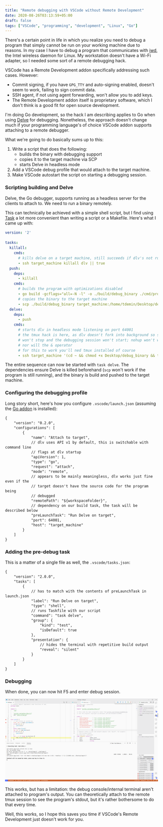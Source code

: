 ```yaml
---
title: "Remote debugging with VSCode without Remote Development"
date: 2020-08-26T03:13:59+05:00
draft: false
tags: ["VSCode", "programming", "development", "Linux", "Go"]
---
```


There's a certain point in life in which you realize you need to debug a
program that simply cannot be run on your working machine due to reasons. In
my case I have to debug a program that communicates with [iwd][iwd], the
Intel wireless daemon for Linux. My workstation doesn't have a Wi-Fi adapter,
so I needed some sort of a remote debugging hack.

[iwd]: https://iwd.wiki.kernel.org

<!--more-->

VSCode has a Remote Development addon specifically addressing such cases.
However:

+ Commit signing, if you have `GPG_TTY` and auto-signing enabled, doesn't seem
to work, failing to sign commit data.
+ SSH agent, if not using agent forwarding, won't allow you to add keys.
+ The Remote Development addon itself is proprietary software, which I don't
think is a good fit for open source development.

I'm doing Go development, so the hack I am describing applies to Go when using
[Delve][delve] for debugging. Nonetheless, the approach doesn't change much if
your programming language's of choice VSCode addon supports attaching to a
remote debugger.

[delve]: https://github.com/go-delve/delve

What we're going to do basically sums up to this:

1. Write a script that does the following:
    * builds the binary with debugging support
    * copies it to the target machine via SCP
    * starts Delve in headless mode
2. Add a VSCode debug profile that would attach to the target machine.
3. Make VSCode autostart the script on starting a debugging session.

### Scripting building and Delve

Delve, the Go debugger, supports running as a headless server for the clients
to attach to. We need to run a binary remotely.

This can technically be achieved with a simple shell script, but I find using
[Task][taskfile] a lot more convenient than writing a script or a Makefile.
Here's what I came up with:

[taskfile]: https://taskfile.dev "A convenient replacement for make"

```yml
version: '2'

tasks:
  killall:
    cmds:
      # kills delve on a target machine, still succeeds if dlv's not running
      - ssh target_machine killall dlv || true
  push:
    deps:
      - killall
    cmds:
      # builds the program with optimizations disabled
      - go build -gcflags="all=-N -l" -o ./build/debug_binary ./cmd/program
      # copies the binary to the target machine
      - scp ./build/debug_binary target_machine:/home/tdemin/Desktop/debug_binary
  delve:
    deps:
      - push
    cmds:
      # starts dlv in headless mode listening on port 64001
      # the tmux hack is here, as dlv doesn't fork into background so ssh
      # won't stop and the debugging session won't start; nohup won't work here,
      # nor will the & operator
      # for this to work you'll ned tmux installed of course
      - ssh target_machine '(cd ~ && chmod +x Desktop/debug_binary && tmux new -d dlv --headless -l \[::\]:64001 exec ./Desktop/debug_binary)'
```

The entire sequence can now be started with `task delve`. The dependencies
ensure Delve is killed beforehand (`scp` won't work if the program is still
running), and the binary is build and pushed to the target machine.

### Configuring the debugging profile

Long story short, here's how you configure `.vscode/launch.json` (assuming
the [Go addon][VSCodeGoAddon] is installed):

[VSCodeGoAddon]: https://marketplace.visualstudio.com/items?itemName=golang.Go

```jsonc
{
    "version": "0.2.0",
    "configurations": [
        {
            "name": "Attach to target",
            // dlv uses API v1 by default, this is switchable with command line
            // flags at dlv startup
            "apiVersion": 1,
            "type": "go",
            "request": "attach",
            "mode": "remote",
            // appears to be mainly meaningless, dlv works just fine even if the
            // target doesn't have the source code for the program being
            // debugged
            "remotePath": "${workspaceFolder}",
            // dependency on our build task, the task will be described below
            "preLaunchTask": "Run Delve on target",
            "port": 64001,
            "host": "target_machine"
        }
    ]
}
```

### Adding the pre-debug task

This is a matter of a single file as well, the `.vscode/tasks.json`:

```jsonc
{
    "version": "2.0.0",
    "tasks": [
        {
            // has to match with the contents of preLaunchTask in launch.json
            "label": "Run Delve on target",
            "type": "shell",
            // runs Taskfile with our script
            "command": "task delve",
            "group": {
                "kind": "test",
                "isDefault": true
            },
            "presentation": {
                // hides the terminal with repetitive build output
                "reveal": "silent"
            }
        }
    ]
}
```

### Debugging

When done, you can now hit F5 and enter debug session.

![VSCode remote debug session](/img/vscode-remote-debug-delve.png)

This works, but has a limitation: the debug console/internal terminal aren't
attached to program's output. You can theoretically attach to the remote tmux
session to see the program's stdout, but it's rather bothersome to do that
every time.

Well, this works, so I hope this saves you time if VSCode's Remote Development
just doesn't work for you.
